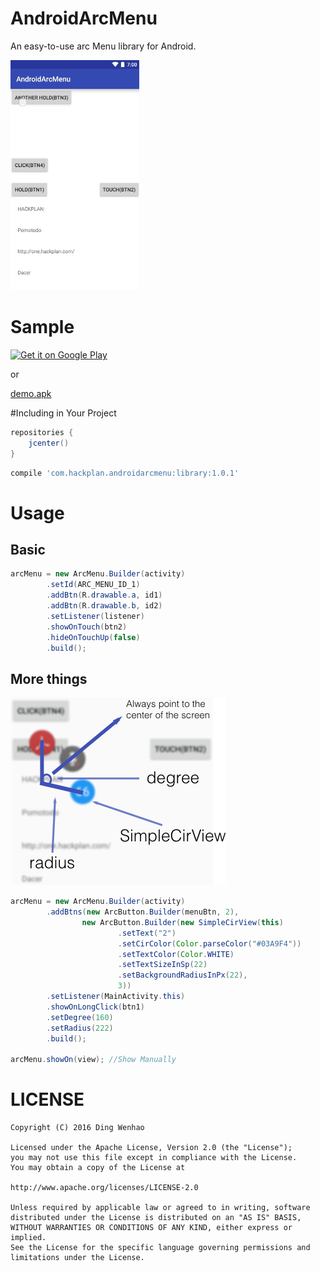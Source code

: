 # AndroidArcMenu

An easy-to-use arc Menu library for Android.

![Demo][demo_gif]

# Sample

[![Get it on Google Play][googleplay_store_badge]][demo_app]

or

[demo.apk](demo_apk)

#Including in Your Project

```groovy
repositories {
    jcenter()
}
```

```groovy
compile 'com.hackplan.androidarcmenu:library:1.0.1'
```

# Usage
## Basic
```java
arcMenu = new ArcMenu.Builder(activity)
        .setId(ARC_MENU_ID_1)
        .addBtn(R.drawable.a, id1)
        .addBtn(R.drawable.b, id2)
        .setListener(listener)
        .showOnTouch(btn2)
        .hideOnTouchUp(false)
        .build();
```

## More things

![Desc][png_1]

```java
arcMenu = new ArcMenu.Builder(activity)
        .addBtns(new ArcButton.Builder(menuBtn, 2),
                new ArcButton.Builder(new SimpleCirView(this)
                        .setText("2")
                        .setCirColor(Color.parseColor("#03A9F4"))
                        .setTextColor(Color.WHITE)
                        .setTextSizeInSp(22)
                        .setBackgroundRadiusInPx(22),
                        3))
        .setListener(MainActivity.this)
        .showOnLongClick(btn1)
        .setDegree(160)
        .setRadius(222)
        .build();
        
arcMenu.showOn(view); //Show Manually
```

# LICENSE

```
Copyright (C) 2016 Ding Wenhao

Licensed under the Apache License, Version 2.0 (the "License");
you may not use this file except in compliance with the License.
You may obtain a copy of the License at

http://www.apache.org/licenses/LICENSE-2.0

Unless required by applicable law or agreed to in writing, software
distributed under the License is distributed on an "AS IS" BASIS,
WITHOUT WARRANTIES OR CONDITIONS OF ANY KIND, either express or implied.
See the License for the specific language governing permissions and
limitations under the License.
```

[demo_gif]: https://github.com/HackPlan/AndroidArcMenu/raw/master/art/demo.gif
[png_1]: https://github.com/HackPlan/AndroidArcMenu/raw/master/art/1.png
[demo_app]: https://play.google.com/store/apps/details?id=com.hackplan.androidarcmenu.demo
[googleplay_store_badge]: http://www.android.com/images/brand/get_it_on_play_logo_large.png
[demo_apk]:https://github.com/HackPlan/AndroidArcMenu/raw/master/library/demo.apk
